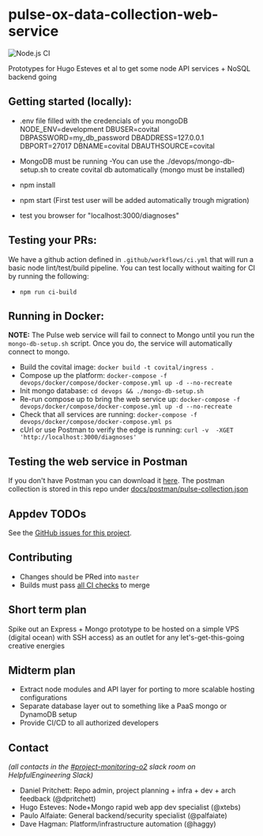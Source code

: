 # pulse-ox-data-collection-web-service

![Node.js CI](https://github.com/CoVital-Project/pulse-ox-data-collection-web-service/workflows/Node.js%20CI/badge.svg)

Prototypes for Hugo Esteves et al to get some node API services + NoSQL backend going

<!-- ## Local development
- Install the versions of `node` and `npm` specified in package.json
- Install deps via `npm install .`
- Verify test suite works with `npm run test`
- Verify basic web app boots with `node src/app.js`
- View the app in your browser at [http://localhost:3000/](http://localhost:3000/) -->

## Getting started (locally):

- .env file filled with the credencials of you mongoDB
  NODE_ENV=development
  DBUSER=covital
  DBPASSWORD=my_db_password
  DBADDRESS=127.0.0.1
  DBPORT=27017
  DBNAME=covital
  DBAUTHSOURCE=covital

- MongoDB must be running
  -You can use the ./devops/mongo-db-setup.sh to create covital db automatically (mongo must be installed)
- npm install
- npm start (First test user will be added automatically trough migration)
- test you browser for "localhost:3000/diagnoses"

## Testing your PRs:
We have a github action defined in `.github/workflows/ci.yml` that will run a basic node lint/test/build pipeline. You can test locally without waiting for CI by running the following:
- `npm run ci-build`

## Running in Docker:

__NOTE:__ The Pulse web service will fail to connect to Mongo until you run the `mongo-db-setup.sh` script. Once you do, the service will automatically connect to mongo.

- Build the covital image: `docker build -t covital/ingress .`
- Compose up the platform: `docker-compose -f devops/docker/compose/docker-compose.yml up -d --no-recreate`
- Init mongo database: `cd devops && ./mongo-db-setup.sh`
- Re-run compose up to bring the web service up: `docker-compose -f devops/docker/compose/docker-compose.yml up -d --no-recreate`
- Check that all services are running: `docker-compose -f devops/docker/compose/docker-compose.yml ps`
- cUrl or use Postman to verify the edge is running: `curl -v  -XGET 'http://localhost:3000/diagnoses'`

## Testing the web service in Postman
If you don't have Postman you can download it [here](https://www.postman.com/downloads/). 
The postman collection is stored in this repo under [docs/postman/pulse-collection.json](docs/postman/pulse-collection.json)

## Appdev TODOs

See the [GitHub issues for this project](https://github.com/CoVital-Project/pulse-ox-data-collection-web-service/issues).

## Contributing

- Changes should be PRed into `master`
- Builds must pass [all CI checks](https://github.com/CoVital-Project/pulse-ox-data-collection-web-service/actions) to merge

## Short term plan

Spike out an Express + Mongo prototype to be hosted on a simple VPS (digital ocean) with SSH access) as an outlet for any let's-get-this-going creative energies

## Midterm plan

- Extract node modules and API layer for porting to more scalable hosting configurations
- Separate database layer out to something like a PaaS mongo or DynamoDB setup
- Provide CI/CD to all authorized developers

## Contact

_(all contacts in the [#project-monitoring-o2](https://app.slack.com/client/TUTSYURT3/CV52VNTJM) slack room on HelpfulEngineering Slack)_

- Daniel Pritchett: Repo admin, project planning + infra + dev + arch feedback (@dpritchett)
- Hugo Esteves: Node+Mongo rapid web app dev specialist (@xtebs)
- Paulo Alfaiate: General backend/security specialist (@palfaiate)
- Dave Hagman: Platform/infrastructure automation (@haggy)
